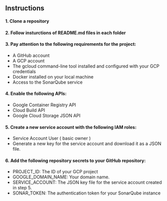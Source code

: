 ## Instructions
#### 1. Clone a repository
#### 2. Follow insturctions of README.md files in each folder


#### 3. Pay attention to the following requirements for the project:

 - A GitHub account
 - A GCP account
 - The gcloud command-line tool installed and configured with your GCP credentials
 - Docker installed on your local machine
 - Access to the SonarQube service

#### 4. Enable the following APIs:
 - Google Container Registry API
 - Cloud Build API
 - Google Cloud Storage JSON API
#### 5. Create a new service account with the following IAM roles:
 - Service Account User ( basic owner )
 - Generate a new key for the service account and download it as a JSON file.
#### 6. Add the following repository secrets to your GitHub repository:
 - PROJECT_ID: The ID of your GCP project
 - GOOGLE_DOMAIN_NAME: Your domain name.
 - SERVICE_ACCOUNT: The JSON key file for the service account created in step 5.
 - SONAR_TOKEN: The authentication token for your SonarQube instance

